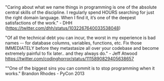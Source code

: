 "Caring about what we name things in programming is one of the absolute central skills of the discipline. I regularly spend HOURS searching for just the right domain language. When I find it, it’s one of the deepest satisfactions of the work." - DHH (https://twitter.com/dhh/status/1032267640033538048)


"Of all the technical debt you can incur, the worst in my experience is bad names -- for database columns, variables, functions, etc. Fix those IMMEDIATELY before they metastasize all over your codebase and become extremely painful to fix later.. and they always do." - Jeff Atwood https://twitter.com/codinghorror/status/1115890829405638657

""One of the biggest sins you can commit is to stop programming when it works." Brandon Rhodes - PyCon 2013
